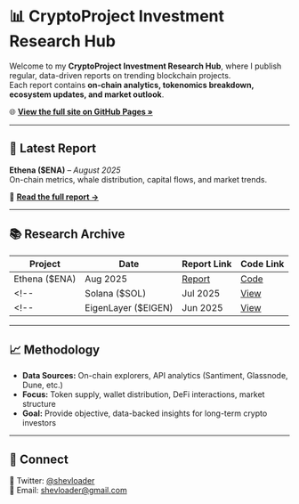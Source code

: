 # 📊 CryptoProject Investment Research Hub

Welcome to my **CryptoProject Investment Research Hub**, where I publish regular, data-driven reports on trending blockchain projects.  
Each report contains **on-chain analytics, tokenomics breakdown, ecosystem updates, and market outlook**.

🌐 **[View the full site on GitHub Pages »](https://github.com/darkiss7/CryptoProject_Investment_Research_Hub/)**

---

## 📅 Latest Report
**Ethena ($ENA)** – *August 2025*  
On-chain metrics, whale distribution, capital flows, and market trends.

🔗 **[Read the full report →](https://newpublish0fproject.notion.site/Ethena-ENA-24751f6c3083802197a1d61e32367d6e?source=copy_link)**

---

## 📚 Research Archive

| Project | Date | Report Link | Code Link |
| ------- | ---- | ----------- | --------- |
| Ethena ($ENA) | Aug 2025 | [Report](https://newpublish0fproject.notion.site/Ethena-ENA-24751f6c3083802197a1d61e32367d6e?source=copy_link) | [Code](https://darkiss7.github.io/EthenaAnalysis.html) |
<!-- | Solana ($SOL) | Jul 2025 | [View](docs/solana-jul2025.html) | -->
<!-- | EigenLayer ($EIGEN) | Jun 2025 | [View](docs/eigenlayer-jun2025.html) | -->

---

## 📈 Methodology
- **Data Sources:** On-chain explorers, API analytics (Santiment, Glassnode, Dune, etc.)
- **Focus:** Token supply, wallet distribution, DeFi interactions, market structure
- **Goal:** Provide objective, data-backed insights for long-term crypto investors

---

## 🤝 Connect
💬 Twitter: [@shevloader](https://twitter.com/shevloader)  
📧 Email: shevloader@gmail.com  
